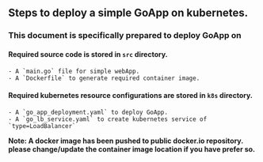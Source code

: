 ## Steps to deploy a simple GoApp on kubernetes. 
### This document is specifically prepared to deploy GoApp on 


#### Required source code is stored in `src` directory.
    - A `main.go` file for simple webApp.
    - A `Dockerfile` to generate required container image.

#### Required kubernetes resource configurations are stored in `k8s` directory.

    - A `go_app_deployment.yaml` to deploy GoApp. 
    - A `go_lb_service.yaml` to create kubernetes service of `type=LoadBalancer`

**Note: A docker image has been pushed to public docker.io repository. please change/update the container image location if you have prefer so.**